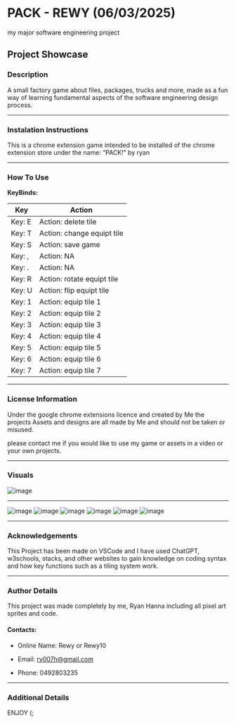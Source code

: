 
# PACK - REWY (06/03/2025)

my major software engineering project

## Project Showcase

### Description

A small factory game about files, packages, trucks and more, made as a fun way of learning fundamental aspects of the software engineering design process.

* * *
### Instalation Instructions

This is a chrome extension game intended to be installed of the chrome extension store under the name: “PACK!” by ryan

* * *
### How To Use

__KeyBinds:__

Key | Action
 ------------ | ------------- 
Key: E | Action: delete tile
Key: T | Action: change equipt tile
Key: S | Action: save game
Key: , | Action: NA
Key: . | Action: NA
Key: R | Action: rotate equipt tile
Key: U | Action: flip equipt tile
Key: 1 | Action: equip tile 1
Key: 2 | Action: equip tile 2
Key: 3 | Action: equip tile 3
Key: 4 | Action: equip tile 4
Key: 5 | Action: equip tile 5
Key: 6 | Action: equip tile 6
Key: 7 | Action: equip tile 7

* * *
### License Information

Under the google chrome extensions licence and created by Me the projects Assets and designs are all made by Me and should not be taken or misused.

please contact me if you would like to use my game or assets in a video or your own projects.

* * *
### Visuals

![image](assets/800x200PACKbanner.png)
***
![image](assets/TITLESCREEN.png)
![image](assets/GAMEPLAY.png) 
![image](assets/icon128.png) 
![image](assets/PACKlogo128.png)
![image](assets/truck128.png)
![image](assets/ROADS.png)

* * *
### Acknowledgements

This Project has been made on VSCode and I have used ChatGPT, w3schools, stacks, and other websites to gain knowledge on coding syntax and how key functions such as a tiling system work. 

* * *
### Author Details 

This project was made completely by me, Ryan Hanna including all pixel art sprites and code. 

#### Contacts:  

- Online Name: Rewy or Rewy10 

- Email: ry007h@gmail.com 

- Phone: 0492803235 

* * *
### Additional Details

ENJOY (;
